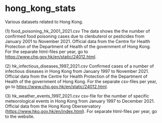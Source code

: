 # hong_kong_stats
Various datasets related to Hong Kong.

(1) food_poisoning_hk_2001_2021.csv
The data shows the the number of confirmed food poisoning cases due to clenbuterol or pesticides from January 2001 to 
November 2021. Official data from the Centre for Health Protection of the Department of Health of the government of
Hong Kong. For the separate html-files per year, go to https://www.chp.gov.hk/en/static/24012.html.

(2) hk_infectious_diseases_1997_2021.csv
Confirmed cases of a number of infectious diseases in Hong Kong from January 1997 to November 2021. Official data from 
the Centre for Health Protection of the Department of Health of the government of Hong Kong. For the separate csv-files per year,
go to https://www.chp.gov.hk/en/static/24012.html.

(3) hk_weather_events_1997_2021.csv
csv-file for the number of specific meteorological events in Hong Kong from January 1997 to December 2021. Official data
from the Hong Kong Oberservatory (https://www.hko.gov.hk/en/index.html). For separate html-files per year, go to the website.
